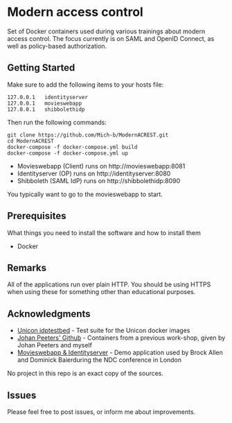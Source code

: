 # Modern access control 

Set of Docker containers used during various trainings about modern access control. The focus currently is on SAML and OpenID Connect, as well as policy-based authorization. 

## Getting Started

Make sure to add the following items to your hosts file:
```
127.0.0.1	identityserver
127.0.0.1	movieswebapp
127.0.0.1	shibbolethidp
```

Then run the following commands:

```
git clone https://github.com/Mich-b/ModernACREST.git
cd ModernACREST
docker-compose -f docker-compose.yml build
docker-compose -f docker-compose.yml up
```

* Movieswebapp (Client) runs on http://movieswebapp:8081
* Identityserver (OP) runs on http://identityserver:8080
* Shibboleth (SAML IdP) runs on http://shibbolethidp:8090

You typically want to go to the movieswebapp to start.

## Prerequisites

What things you need to install the software and how to install them

* Docker

## Remarks

All of the applications run over plain HTTP. You should be using HTTPS when using these for something other than educational purposes. 

## Acknowledgments

* [Unicon idptestbed](https://github.com/Unicon/shibboleth-idp-dockerized) - Test suite for the Unicon docker images 
* [Johan Peeters' Github](https://github.com/JohanPeeters/REST-IAM-demo) - Containers from a previous work-shop, given by Johan Peeters and myself
* [Movieswebapp & Identityserver](http://docs.identityserver.io/en/release/intro/big_picture.html) - Demo application used by Brock Allen and Dominick Baierduring the NDC conference in London

No project in this repo is an exact copy of the sources.

## Issues

Please feel free to post issues, or inform me about improvements.